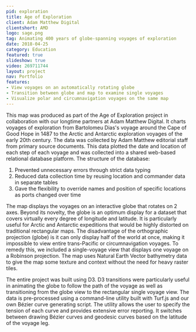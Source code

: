 ```yaml
---
pid: exploration
title: Age of Exploration
client: Adam Matthew Digital
clientshort: AMD
logo: sage.png
tag: Animating 400 years of globe-spanning voyages of exploration
date: 2018-04-25
category: Education
featured: true
slideshow: true
video: 269711744
layout: project
nav: Portfolio
features:
- View voyages on an automatically rotating globe
- Transition between globe and map to examine single voyages
- Visualize polar and circumnavigation voyages on the same map
---
```


This map was produced as part of the Age of Exploration project in collaboration with our longtime partners at Adam Matthew Digital. It charts voyages of exploration from Bartolomeu Dias's voyage around the Cape of Good Hope in 1487 to the Arctic and Antarctic exploration voyages of the early 20th century. The data was collected by Adam Matthew editorial staff from primary source documents. This data plotted the date and location of each step of each voyage and was collected into a shared web-based relational database platform. The structure of the database:

1. Prevented unnecessary errors through strict data typing
2. Reduced data collection time by reusing location and commander data in separate tables
3. Gave the flexibility to override names and position of specific locations as ports changed over time

The map displays the voyages on an interactive globe that rotates on 2 axes. Beyond its novelty, the globe is an optimum display for a dataset that covers virtually every degree of longitude and latitude. It is particularly useful for Arctic and Antarctic expeditions that would be highly distorted on traditional rectangular maps. The disadvantage of the orthographic projection (globe) is it can only display half of the world at once, making it impossible to view entire trans-Pacific or circumnavigation voyages. To remedy this, we included a single-voyage view that displays one voyage on a Robinson projection. The map uses Natural Earth Vector bathymetry data to give the map some texture and context without the need for heavy raster tiles.

The entire project was built using D3. D3 transitions were particularly useful in animating the globe to follow the path of the voyage as well as transitioning from the globe view to the rectangular single voyage view. The data is pre-processed using a command-line utility built with Turf.js and our own Bézier curve generating script. The utility allows the user to specify the tension of each curve and provides extensive error reporting. It switches between drawing Bézier curves and geodesic curves based on the latitude of the voyage leg.
